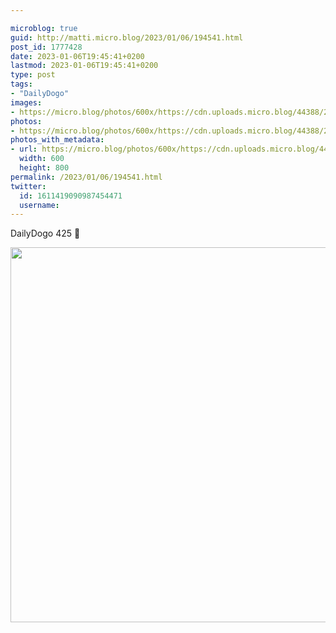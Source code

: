 ```yaml
---

microblog: true
guid: http://matti.micro.blog/2023/01/06/194541.html
post_id: 1777428
date: 2023-01-06T19:45:41+0200
lastmod: 2023-01-06T19:45:41+0200
type: post
tags:
- "DailyDogo"
images:
- https://micro.blog/photos/600x/https://cdn.uploads.micro.blog/44388/2023/81ee9e6540.jpg
photos:
- https://micro.blog/photos/600x/https://cdn.uploads.micro.blog/44388/2023/81ee9e6540.jpg
photos_with_metadata:
- url: https://micro.blog/photos/600x/https://cdn.uploads.micro.blog/44388/2023/81ee9e6540.jpg
  width: 600
  height: 800
permalink: /2023/01/06/194541.html
twitter:
  id: 1611419090987454471
  username:
---
```

DailyDogo 425 🐶

<img src="/media/uploads/2023/81ee9e6540.jpg" width="600" alt="" />
